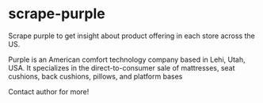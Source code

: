 # scrape-purple

Scrape purple to get insight about product offering in each store across the US.

Purple is an American comfort technology company based in Lehi, Utah, USA. It specializes in the direct-to-consumer sale of mattresses, seat cushions, back cushions, pillows, and platform bases

Contact author for more!
